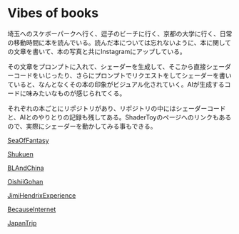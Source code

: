 # Vibes of books
埼玉へのスケボーパークへ行く、逗子のビーチに行く、京都の大学に行く、日常の移動時間に本を読んでいる。読んだ本については忘れないように、本に関しての文章を書いて、本の写真と共にInstagramにアップしている。

その文章をプロンプトに入れて、シェーダーを生成して、そこから直接シェーダーコードをいじったり、さらにプロンプトでリクエストをしてシェーダーを書いていると、なんとなくその本の印象がビジュアル化されていく。AIが生成するコードに味みたいなものが感じられてくる。

それぞれの本ごとにリポジトリがあり、リポジトリの中にはシェーダーコードと、AIとのやりとりの記録も残してある。ShaderToyのページへのリンクもあるので、実際にシェーダーを動かしてみる事もできる。 

[SeaOfFantasy](https://github.com/naojitaniguchi/SeaOfFantasy "深緑野分さんの「空想の海」を読んで書いた文章から生成したシェーダー")

[Shukuen](https://github.com/naojitaniguchi/Shukuen "温又柔さんの「祝宴」を読んで書いた文章から生成したシェーダー")

[BLAndChina](https://github.com/naojitaniguchi/BLAndChina "周密さんの「BLと中国　耽美をめぐる社会情勢と魅力」を読んで書いた文章から生成したシェーダー")

[OishiiGohan](https://github.com/naojitaniguchi/OishiiGohan "高瀬隼子さんの「おいしいごはんが食べられますように」を読んで書いた文章から生成したシェーダー")

[JimiHendrixExperience](https://github.com/naojitaniguchi/JimiHendrixExperience "滝口悠生さんの「ジミ・ヘンドリックス・エクスペリエンス」を読んで書いた文章から生成したシェーダー。")

[BecauseInternet](https://github.com/naojitaniguchi/BecauseInternet "グレッチェン・マカロックさんの「インターネットは言葉をどう変えたか、デジタル時代の＜言語＞地図」を読んで書いた文章から生成したシェーダー。")


[JapanTrip](https://github.com/naojitaniguchi/JapanTrip "岩城けいさんの「ジャパン・トリップ」を読んで書いた文章から生成したシェーダー。")

